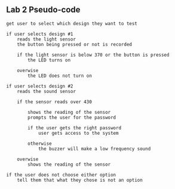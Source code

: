## Lab 2 Pseudo-code

    get user to select which design they want to test

    if user selects design #1
        reads the light sensor
        the button being pressed or not is recorded 

        if the light sensor is below 370 or the button is pressed
            the LED turns on

        overwise
            the LED does not turn on

    if user selects design #2
        reads the sound sensor

        if the sensor reads over 430

            shows the reading of the sensor
            prompts the user for the password
        
            if the user gets the right password
                user gets access to the system
            
            otherwise
                the buzzer will make a low frequency sound

        overwise
            shows the reading of the sensor

    if the user does not choose either option
        tell them that what they chose is not an option
